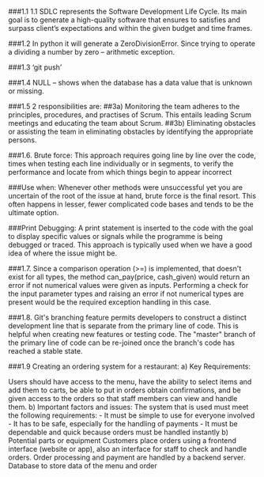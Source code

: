 ###1.1	1.1 SDLC represents the Software Development Life Cycle. Its main goal is to generate a high-quality software that ensures to satisfies and surpass client’s expectations and within the given budget and time frames.

###1.2	 In python it will generate a ZeroDivisionError. Since trying to operate a dividing a number by zero – arithmetic exception.

###1.3	‘git push’

###1.4	NULL – shows when the database has a data value that is unknown or missing.

###1.5	2 responsibilities are:
##3a) Monitoring the team adheres to the principles, procedures, and practises of Scrum. This entails leading Scrum meetings and educating the team about Scrum.
##3b) Eliminating obstacles or assisting the team in eliminating obstacles by identifying the appropriate persons.

###1.6. Brute force: This approach requires going line by line over the code, times when testing each line individually or in segments, to verify the performance and locate from which things begin to appear incorrect

###Use when: Whenever other methods were unsuccessful yet you are uncertain of the  root of the issue at hand, brute force is the final resort. This often happens in lesser, fewer complicated code bases and tends to be the ultimate option.

###Print Debugging: A print statement is inserted to the code with the goal to display specific values or signals while the programme is being debugged or traced. This approach is typically used when we have a good idea of where the issue might be.

###1.7. Since a comparison operation (>=) is implemented, that doesn't exist for all types, the method can_pay(price, cash_given) would return an error if not numerical values were given as inputs. Performing a check for the input parameter types and raising an error if not numerical types are present would be the required exception handling in this case.

###1.8. Git's branching feature permits developers to construct a distinct development line that is separate from the primary line of code. This is helpful when creating new features or testing code. The "master" branch of the primary line of code can be re-joined once the branch's code has reached a stable state.

###1.9 Creating an ordering system for a restaurant:
    a) Key Requirements:

Users should have access to the menu, have the ability to select items and add them to carts, be able to put in orders obtain confirmations, and be given access to the orders so that staff members can view and handle them.
    b) Important factors and issues:
        The system that is used must meet the following requirements: - It must be simple to use for everyone involved - It has to be safe, especially for the handling of payments - It must be dependable and quick because orders must be handled instantly
    b) Potential parts or equipment
        Customers place orders using a frontend interface (website or app), also an interface for staff to check and handle orders. Order processing and payment are handled by a backend server.
Database to store data of the menu and order 


